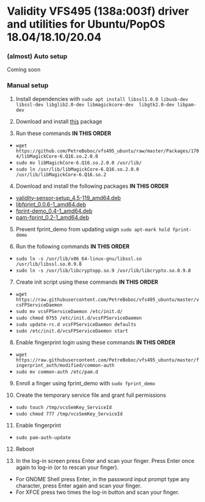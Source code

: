 # Validity VFS495 (138a:003f) driver and utilities for Ubuntu/PopOS 18.04/18.10/20.04

### (almost) Auto setup

Coming soon

### Manual setup

1.  Install dependencies with `sudo apt install libssl1.0.0 libusb-dev libssl-dev libglib2.0-dev libmagickcore-dev  libgtk2.0-dev libpam-dev` <br/>

2.  Download and install [this](https://github.com/PetreBoboc/vfs495_ubuntu/raw/master/Packages/libcrypto%2B%2B9_5.6.1-6%2Bdeb8u3_amd64.deb) package <br/>

3. Run these commands **IN THIS ORDER** <br/>
* `wget https://github.com/PetreBoboc/vfs495_ubuntu/raw/master/Packages/1704/libMagickCore-6.Q16.so.2.0.0` <br/>
* `sudo mv libMagickCore-6.Q16.so.2.0.0 /usr/lib/` <br/>
* `sudo ln /usr/lib/libMagickCore-6.Q16.so.2.0.0 /usr/lib/libMagickCore-6.Q16.so.2`

4. Download and install the following packages **IN THIS ORDER**
* [validity-sensor-setup_4.5-119_amd64.deb](https://github.com/PetreBoboc/vfs495_ubuntu/blob/master/Packages/validity-sensor-setup_4.5-119_amd64.deb?raw=true)
* [libfprint_0.0.6-1_amd64.deb](https://github.com/PetreBoboc/vfs495_ubuntu/blob/master/Packages/libfprint_0.0.6-1_amd64.deb?raw=true)
* [fprint-demo_0.4-1_amd64.deb](https://github.com/PetreBoboc/vfs495_ubuntu/blob/master/Packages/fprint-demo_0.4-1_amd64.deb?raw=true)
* [pam-fprint_0.2-1_amd64.deb](https://github.com/PetreBoboc/vfs495_ubuntu/blob/master/Packages/pam-fprint_0.2-1_amd64.deb?raw=true)

5. Prevent fprint_demo from updating usign `sudo apt-mark hold fprint-demo`

6. Run the following commands **IN THIS ORDER**
* `sudo ln -s /usr/lib/x86_64-linux-gnu/libssl.so /usr/lib/libssl.so.0.9.8`
* `sudo ln -s /usr/lib/libcryptopp.so.9 /usr/lib/libcrypto.so.0.9.8`

7. Create init script using these commands **IN THIS ORDER**
* `wget https://raw.githubusercontent.com/PetreBoboc/vfs495_ubuntu/master/vcsFPServiceDaemon`
* `sudo mv vcsFPServiceDaemon /etc/init.d/`
* `sudo chmod 0755 /etc/init.d/vcsFPServiceDaemon`
* `sudo update-rc.d vcsFPServiceDaemon defaults`
* `sudo /etc/init.d/vcsFPServiceDaemon start`

8. Enable fingerprint login using these commands **IN THIS ORDER**
* `wget https://raw.githubusercontent.com/PetreBoboc/vfs495_ubuntu/master/fingerprint_auth/modified/common-auth`
* `sudo mv common-auth /etc/pam.d`

9. Enroll a finger using fprint_demo with `sudo fprint_demo`

10. Create the temporary service file and grant full permissions
*  `sudo touch /tmp/vcsSemKey_ServiceId`
*  `sudo chmod 777 /tmp/vcsSemKey_ServiceId`

11. Enable fingerprint
*  `sudo pam-auth-update`

12. Reboot

13. In the log-in screen press Enter and scan your finger. Press Enter once again to log-in (or to rescan your finger).
* For GNOME Shell press Enter, in the password input prompt type any character, press Enter again and scan your finger. 
* For XFCE press two times the log-in button and scan your finger.
